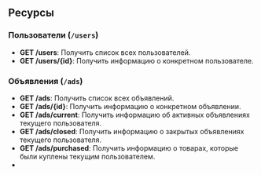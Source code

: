 ## Ресурсы

### Пользователи (`/users`)

- **GET /users**: Получить список всех пользователей.
- **GET /users/{id}**: Получить информацию о конкретном пользователе.

### Объявления (`/ads`)

- **GET /ads**: Получить список всех объявлений.
- **GET /ads/{id}**: Получить информацию о конкретном объявлении.
- **GET /ads/current**: Получить информацию об активных объявлениях текущего пользователя.
- **GET /ads/closed**: Получить информацию о закрытых объявлениях текущего пользователя.
- **GET /ads/purchased**: Получить информацию о товарах, которые были куплены текущим пользователем.
- 
